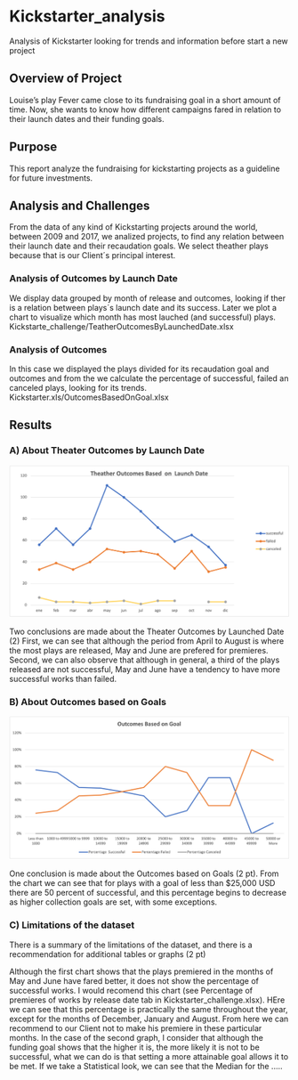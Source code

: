 # Kickstarter_analysis
Analysis of Kickstarter looking for trends and information before start a new project

## Overview of Project
Louise’s play Fever came close to its fundraising goal in a short amount of time. Now, she wants to know how different campaigns fared in relation to their launch dates and their funding goals.

## Purpose
This report analyze the fundraising for kickstarting projects as a guideline for future investments. 
## Analysis and Challenges
From the data of any kind of Kickstarting projects around the world, between 2009 and 2017, we analized projects, to find any relation between their launch date and their recaudation goals.  We select theather plays because that is our Client´s principal interest. 
### Analysis of Outcomes by Launch Date
We display data grouped by month of release and outcomes, looking if ther is a relation between plays´s launch date and its success. Later we plot a chart to visualize which month has most lauched (and successful) plays. Kickstarte_challenge/TeatherOutcomesByLaunchedDate.xlsx
### Analysis of Outcomes 
In this case we displayed the plays divided for its recaudation goal and outcomes and from the we  calculate the percentage of successful, failed  an canceled plays, looking for its trends.    Kickstarter.xls/OutcomesBasedOnGoal.xlsx

## Results
### A) About Theater Outcomes by Launch Date
![T](https://github.com/MariloyH/Kickstarter_analysis/blob/main/Theather_Outcomes_vs_Launch.png)

Two conclusions are made about the Theater Outcomes by Launched Date (2)
First, we can see that although the period from April to August is where the most plays are released, May and June are prefered for premieres.
Second, we can also observe that although in general, a third of the plays  released are not successful, May and June have a tendency to have more successful works than failed.
### B) About Outcomes based on Goals
![ ](https://github.com/MariloyH/Kickstarter_analysis/blob/main/Outcomes_vs_Goals.png)

One conclusion is made about the Outcomes based on Goals (2 pt).
From the chart we can see that for plays with a goal of less than $25,000 USD there are 50 percent of successful, and this percentage begins to decrease as higher collection goals are set, with some exceptions.
### C) Limitations of the dataset
There is a summary of the limitations of the dataset, and there is a recommendation for additional tables or graphs (2 pt)

Although the first chart shows that the plays premiered in the months of May and June have fared better, it does not show the percentage of successful works. I would recomend this chart (see Percentage of premieres of works by release date tab in Kickstarter_challenge.xlsx). HEre we can see that this percentage is practically the same throughout the year, except for the months of December, January and August. From here we can recommend to our Client not to make his premiere in these particular months.
In the case of the second graph, I consider that although the funding goal shows that the higher it is, the more likely it is not to be successful, what we can do is that setting a more attainable goal allows it to be met. If we take a Statistical look, we can see that the Median for the .....  



